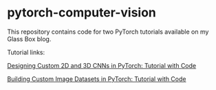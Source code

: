 # pytorch-computer-vision

This repository contains code for two PyTorch tutorials available on my
Glass Box blog.

Tutorial links:

[Designing Custom 2D and 3D CNNs in PyTorch: Tutorial with Code](https://glassboxmedicine.com/2021/02/06/designing-custom-2d-and-3d-cnns-in-pytorch-tutorial-with-code/)

[Building Custom Image Datasets in PyTorch: Tutorial with Code](https://glassboxmedicine.com/2022/01/21/building-custom-image-data-sets-in-pytorch-tutorial-with-code/)


